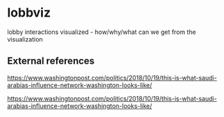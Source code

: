 # lobbviz
lobby interactions visualized - how/why/what can we get from the visualization

## External references
https://www.washingtonpost.com/politics/2018/10/19/this-is-what-saudi-arabias-influence-network-washington-looks-like/

https://www.washingtonpost.com/politics/2018/10/19/this-is-what-saudi-arabias-influence-network-washington-looks-like/

